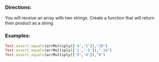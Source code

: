 ### Directions:

You will receive an array with two strings. Create a function that will return their product as a string

### Examples:

```ruby
Test.assert_equals(arrMultiply(['4','5']),"20")
Test.assert_equals(arrMultiply(['2','-5']),"-10")
Test.assert_equals(arrMultiply(['9','0']),"0")

```